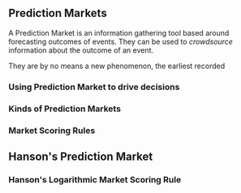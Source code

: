 ## Prediction Markets

A Prediction Market is an information gathering tool based around forecasting outcomes of events. They can be used to *crowdsource* information about the outcome of an event. 

They are by no means a new phenomenon, the earliest recorded
### Using Prediction Market to drive decisions
### Kinds of Prediction Markets

### Market Scoring Rules

## Hanson's Prediction Market

### Hanson's Logarithmic Market Scoring Rule

